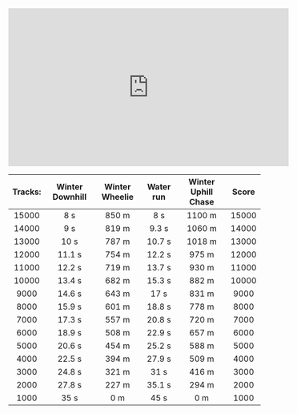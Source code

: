 <iframe width="560" height="315" src="https://www.youtube.com/embed/am_iGscCgCA?si=8HadriJx--EeT4MH&start=253" title="YouTube video player" frameborder="0" allow="accelerometer; autoplay; clipboard-write; encrypted-media; gyroscope; picture-in-picture; web-share" referrerpolicy="strict-origin-when-cross-origin" allowfullscreen></iframe>  

Tracks: | Winter Downhill | Winter Wheelie | Water run | Winter Uphill Chase | Score  
:--: | :--: | :--: | :--: | :--:  | :--:   
15000 | 8 s | 850 m | 8 s | 1100 m | 15000  
14000 | 9 s | 819 m | 9.3 s | 1060 m | 14000  
13000 | 10 s | 787 m | 10.7 s | 1018 m | 13000  
12000 | 11.1 s | 754 m | 12.2 s | 975 m | 12000  
11000 | 12.2 s | 719 m | 13.7 s | 930 m | 11000  
10000 | 13.4 s | 682 m | 15.3 s | 882 m | 10000  
9000 | 14.6 s | 643 m | 17 s | 831 m | 9000  
8000 | 15.9 s | 601 m | 18.8 s | 778 m | 8000  
7000 | 17.3 s | 557 m | 20.8 s | 720 m | 7000  
6000 | 18.9 s | 508 m | 22.9 s | 657 m | 6000  
5000 | 20.6 s | 454 m | 25.2 s | 588 m | 5000  
4000 | 22.5 s | 394 m | 27.9 s | 509 m | 4000  
3000 | 24.8 s | 321 m | 31 s | 416 m | 3000  
2000 | 27.8 s | 227 m | 35.1 s | 294 m | 2000  
1000 | 35 s | 0 m | 45 s | 0 m | 1000  
